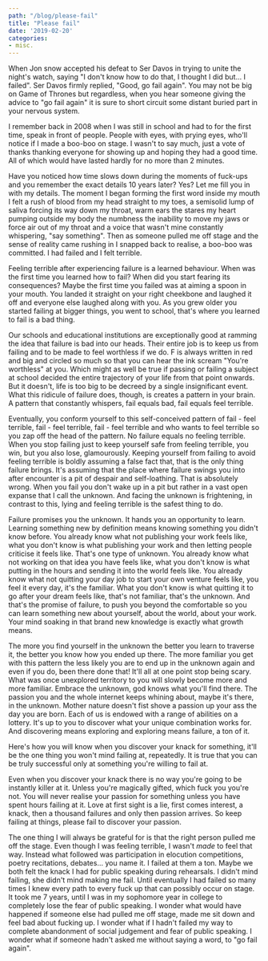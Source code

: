 ```yaml
---
path: "/blog/please-fail"
title: "Please fail"
date: '2019-02-20'
categories:
- misc.
---
```


When Jon snow accepted his defeat to Ser Davos in trying to unite the night's watch, saying "I don't know how to do that, I thought I did but... I failed". Ser Davos firmly replied, "Good, go fail again". You may not be big on Game of Thrones but regardless, when you hear someone giving the advice to "go fail again" it is sure to short circuit some distant buried part in your nervous system.

I remember back in 2008 when I was still in school and had to for the first time, speak in front of people. People with eyes, with prying eyes, who'll notice if I made a boo-boo on stage. I wasn't to say much, just a vote of thanks thanking everyone for showing up and hoping they had a good time. All of which would have lasted hardly for no more than 2 minutes. 

Have you noticed how time slows down during the moments of fuck-ups and you remember the exact details 10 years later? Yes? Let me fill you in with my details. The moment I began forming the first word inside my mouth I felt a rush of blood from my head straight to my toes, a semisolid lump of saliva forcing its way down my throat, warm ears the stares my heart pumping outside my body the numbness the inability to move my jaws or force air out of my throat and a voice that wasn't mine constantly whispering, "say something". Then as someone pulled me off stage and the sense of reality came rushing in I snapped back to realise, a boo-boo was committed. I had failed and I felt terrible.

Feeling terrible after experiencing failure is a learned behaviour. When was the first time you learned how to fail? When did you start fearing its consequences? Maybe the first time you failed was at aiming a spoon in your mouth. You landed it straight on your right cheekbone and laughed it off and everyone else laughed along with you. As you grew older you started failing at bigger things, you went to school, that's where you learned to fail is a bad thing. 

Our schools and educational institutions are exceptionally good at ramming the idea that failure is bad into our heads. Their entire job is to keep us from failing and to be made to feel worthless if we do. F is always written in red and big and circled so much so that you can hear the ink scream "You're worthless" at you. Which might as well be true if passing or failing a subject at school decided the entire trajectory of your life from that point onwards. But it doesn't, life is too big to be decreed by a single insignificant event.  What this ridicule of failure does, though, is creates a pattern in your brain. A pattern that constantly whispers, fail equals bad, fail equals feel terrible.

Eventually, you conform yourself to this self-conceived pattern of fail - feel terrible, fail - feel terrible, fail - feel terrible and who wants to feel terrible so you zap off the head of the pattern. No failure equals no feeling terrible. When you stop failing just to keep yourself safe from feeling terrible, you win, but you also lose, glamourously. Keeping yourself from failing to avoid feeling terrible is boldly assuming a false fact that, that is the only thing failure brings. It's assuming that the place where failure swings you into after encounter is a pit of despair and self-loathing. That is absolutely wrong. When you fail you don't wake up in a pit but rather in a vast open expanse that I call the unknown. And facing the unknown is frightening, in contrast to this, lying and feeling terrible is the safest thing to do.

Failure promises you the unknown. It hands you an opportunity to learn. Learning something new by definition means knowing something you didn't know before. You already know what not publishing your work feels like, what you don't know is what publishing your work and then letting people criticise it feels like. That's one type of unknown. You already know what not working on that idea you have feels like, what you don't know is what putting in the hours and sending it into the world feels like. You already know what not quitting your day job to start your own venture feels like, you feel it every day, it's the familiar. What you don't know is what quitting it to go after your dream feels like, that's not familiar, that's the unknown. And that's the promise of failure, to push you beyond the comfortable so you can learn something new about yourself, about the world, about your work. Your mind soaking in that brand new knowledge is exactly what growth means. 

The more you find yourself in the unknown the better you learn to traverse it, the better you know how you ended up there. The more familiar you get with this pattern the less likely you are to end up in the unknown again and even if you do, been there done that! It'll all at one point stop being scary. What was once unexplored territory to you will slowly become more and more familiar. Embrace the unknown, god knows what you'll find there. The passion you and the whole internet keeps whining about, maybe it's there, in the unknown. Mother nature doesn't fist shove a passion up your ass the day you are born. Each of us is endowed with a range of abilities on a lottery. It's up to you to discover what your unique combination works for. And discovering means exploring and exploring means failure, a ton of it. 

Here's how you will know when you discover your knack for something, it'll be the one thing you won't mind failing at, repeatedly. It is true that you can be truly successful only at something you're willing to fail at. 

Even when you discover your knack there is no way you're going to be instantly killer at it. Unless you're magically gifted, which fuck you you're not. You will never realise your passion for something unless you have spent hours failing at it. Love at first sight is a lie, first comes interest, a knack, then a thousand failures and only then passion arrives. So keep failing at things, please fail to discover your passion.

The one thing I will always be grateful for is that the right person pulled me off the stage. Even though I was feeling terrible, I wasn't *made* to feel that way. Instead what followed was participation in elocution competitions, poetry recitations, debates... you name it. I failed at them a ton. Maybe we both felt the knack I had for public speaking during rehearsals. I didn't mind failing, she didn't mind making me fail. Until eventually I had failed so many times I knew every path to every fuck up that can possibly occur on stage. It took me 7 years, until I was in my sophomore year in college to completely lose the fear of public speaking. I wonder what would have happened if someone else had pulled me off stage, made me sit down and feel bad about fucking up. I wonder what if I hadn't failed my way to complete abandonment of social judgement and fear of public speaking. I wonder what if someone hadn't asked me without saying a word, to "go fail again".
